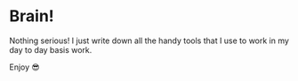 # Brain!

Nothing serious!
I just write down all the handy tools that I use to work in my day to day basis work.

Enjoy 😎
